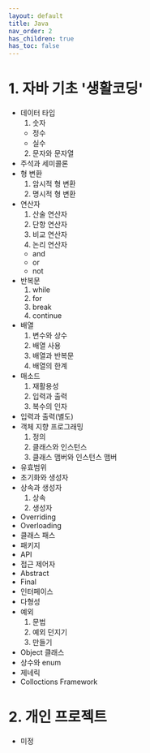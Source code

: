 ```yaml
---
layout: default
title: Java
nav_order: 2
has_children: true
has_toc: false
---
```


# 1. 자바 기초 '생활코딩'

- 데이터 타입
  1. 숫자
    - 정수
    - 실수
  2. 문자와 문자열
- 주석과 세미콜론
- 형 변환
  1. 암시적 형 변환
  2. 명시적 형 변환
- 연산자
  1. 산술 연산자
  2. 단항 연산자
  3. 비교 연산자
  4. 논리 연산자
    - and
    - or
    - not
- 반복문
  1. while
  2. for
  3. break
  4. continue
- 배열
  1. 변수와 상수
  2. 배열 사용
  3. 배열과 반복문
  4. 배열의 한계
- 매소드
  1. 재활용성
  2. 입력과 출력
  3. 복수의 인자
- 입력과 출력(별도)
- 객체 지향 프로그래밍
  1. 정의
  2. 클래스와 인스턴스
  3. 클래스 맴버와 인스턴스 맴버
- 유효범위
- 초기화와 생성자
- 상속과 생성자
  1. 상속
  2. 생성자
- Overriding
- Overloading
- 클래스 패스
- 패키지
- API
- 접근 제어자
- Abstract
- Final
- 인터페이스
- 다형성
- 예외
  1. 문법
  2. 예외 던지기
  3. 만들기
- Object 클래스
- 상수와 enum
- 제네릭
- Colloctions Framework



# 2. 개인 프로젝트
- 미정